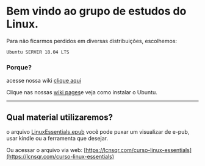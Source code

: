 # Bem vindo ao grupo de estudos do Linux.

Para não ficarmos perdidos em diversas distribuições, escolhemos:

`Ubuntu SERVER 18.04 LTS`

### Porque?
acesse nossa wiki [clique aqui](https://github.com/dorathoto/LinuxUnivesp/wiki/Qual-distribui%C3%A7%C3%A3o-vamos-usar%3F)


Clique nas nossas [wiki pages](https://github.com/UnivespTeam/Linux/wiki)e veja como instalar o Ubuntu.

------------

## Qual material utilizaremos?

o arquivo [LinuxEssentials.epub](https://github.com/dorathoto/LinuxUnivesp/blob/master/LinuxEssentials.epub "LinuxEssentials.epub") você pode puxar um visualizar de e-pub, usar kindle ou a ferramenta que desejar.

Ou acessar o arquivo via web:
[https://lcnsqr.com/curso-linux-essentials](https://lcnsqr.com/curso-linux-essentials)
